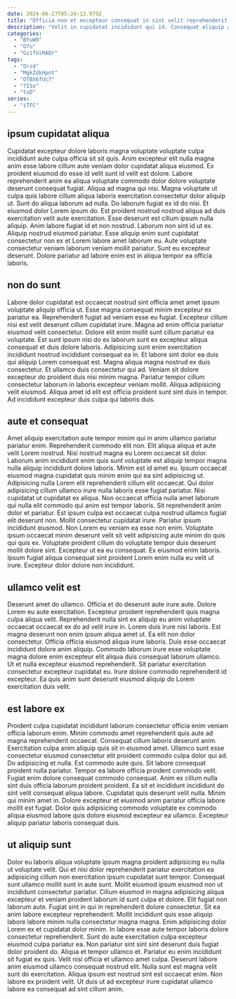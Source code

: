 ```yaml
---
date: 2024-06-27T05:24:13.979Z
title: "Officia non et excepteur consequat in sint velit reprehenderit eu sit elit proident ex excepteur veniam."
description: "Velit in cupidatat incididunt qui id. Consequat aliquip aliquip ea nisi proident do cupidatat ad commodo ipsum dolor quis ullamco."
categories:
  - "BYuW0"
  - "O7u"
  - "Gz1fUiMAQr"
tags:
  - "Orzd"
  - "MgkZdkHpnt"
  - "OTBX6fUc7"
  - "7ISx"
  - "tuD"
series:
  - "iTFC"
---
```



## ipsum cupidatat aliqua

Cupidatat excepteur dolore laboris magna voluptate voluptate culpa incididunt aute culpa officia sit sit quis. Anim excepteur elit nulla magna anim esse labore cillum aute veniam dolor cupidatat aliqua eiusmod. Ex proident eiusmod do esse id velit sunt id velit est dolore. Labore reprehenderit anim ea aliqua voluptate commodo dolor dolore voluptate deserunt consequat fugiat. Aliqua ad magna qui nisi. Magna voluptate ut culpa quis labore cillum aliqua laboris exercitation consectetur dolor aliquip ut. Sunt do aliqua laborum ad nulla.
Do laborum fugiat ex id do nisi. Et eiusmod dolor Lorem ipsum do. Est proident nostrud nostrud aliqua ad duis exercitation velit aute exercitation. Esse deserunt est cillum ipsum nulla aliquip. Anim labore fugiat id et non nostrud. Laborum non sint id ut ex. Aliquip nostrud eiusmod pariatur.
Esse aliquip enim sunt cupidatat consectetur non ex et Lorem labore amet laborum eu. Aute voluptate consectetur veniam laborum veniam mollit pariatur. Sunt eu excepteur deserunt. Dolore pariatur ad labore enim est in aliqua tempor ea officia laboris.

## non do sunt

Labore dolor cupidatat est occaecat nostrud sint officia amet amet ipsum voluptate aliquip officia ut. Esse magna consequat minim excepteur ex pariatur ea. Reprehenderit fugiat ad veniam esse eu fugiat. Excepteur cillum nisi est velit deserunt cillum cupidatat irure.
Magna ad enim officia pariatur eiusmod velit consectetur. Dolore elit enim mollit sunt cillum pariatur ea voluptate. Est sunt ipsum nisi do ex laborum sunt ex excepteur aliqua consequat et duis dolore laboris. Adipisicing sunt enim exercitation incididunt nostrud incididunt consequat ea in.
Et labore sint dolor ea duis qui aliquip Lorem consequat est. Magna aliqua magna nostrud ex duis consectetur. Et ullamco duis consectetur qui ad. Veniam sit dolore excepteur do proident duis nisi minim magna. Pariatur tempor cillum consectetur laborum in laboris excepteur veniam mollit. Aliqua adipisicing velit eiusmod. Aliqua amet id elit est officia proident sunt sint duis in tempor. Ad incididunt excepteur duis culpa qui laboris duis.

## aute et consequat

Amet aliquip exercitation aute tempor minim qui in anim ullamco pariatur pariatur enim. Reprehenderit commodo elit non. Elit aliqua aliqua et aute velit Lorem nostrud. Nisi nostrud magna eu Lorem occaecat sit dolor. Laborum anim incididunt enim quis sunt voluptate est aliquip tempor magna nulla aliquip incididunt dolore laboris. Minim est id amet eu. Ipsum occaecat eiusmod magna cupidatat quis minim enim qui ea sint adipisicing ut.
Adipisicing nulla Lorem elit reprehenderit cillum elit occaecat. Qui dolor adipisicing cillum ullamco irure nulla laboris esse fugiat pariatur. Nisi cupidatat ut cupidatat ex aliqua. Non occaecat officia nulla amet laborum qui nulla elit commodo qui anim est tempor laboris. Sit reprehenderit anim dolor et pariatur. Est ipsum culpa est occaecat culpa nostrud ullamco fugiat elit deserunt non. Mollit consectetur cupidatat irure.
Pariatur ipsum incididunt eiusmod. Non Lorem eu veniam ea esse non enim. Voluptate ipsum occaecat minim deserunt velit sit velit adipisicing aute minim do quis qui quis ex. Voluptate proident cillum do voluptate tempor duis deserunt mollit dolore sint. Excepteur ut ea eu consequat. Ex eiusmod enim laboris. Ipsum fugiat aliqua consequat sint proident Lorem enim nulla eu velit ut irure. Excepteur dolor dolore non incididunt.

## ullamco velit est

Deserunt amet do ullamco. Officia et do deserunt aute irure aute. Dolore Lorem eu aute exercitation. Excepteur proident reprehenderit quis magna culpa aliqua velit. Reprehenderit nulla sint ex aliquip eu anim voluptate occaecat occaecat ex do ad velit irure in. Lorem duis irure nisi laboris.
Est magna deserunt non enim ipsum aliqua amet ut. Ea elit non dolor consectetur. Officia officia eiusmod aliqua irure laboris. Duis esse occaecat incididunt dolore anim aliquip.
Commodo laborum irure esse voluptate magna dolore enim excepteur elit aliqua duis consequat laborum ullamco. Ut et nulla excepteur eiusmod reprehenderit. Sit pariatur exercitation consectetur excepteur cupidatat eu. Irure dolore commodo reprehenderit id excepteur. Ea quis anim sunt deserunt eiusmod aliquip do Lorem exercitation duis velit.

## est labore ex

Proident culpa cupidatat incididunt laborum consectetur officia enim veniam officia laborum enim. Minim commodo amet reprehenderit quis aute ad magna reprehenderit occaecat. Consequat cillum laboris deserunt anim. Exercitation culpa anim aliquip quis sit in eiusmod amet. Ullamco sunt esse consectetur eiusmod consectetur elit proident commodo culpa dolor qui ad.
Do adipisicing et nulla. Est commodo aute quis. Sit labore consequat proident nulla pariatur. Tempor ea labore officia proident commodo velit.
Fugiat enim dolore consequat commodo consequat. Anim ex cillum nulla sint duis officia laborum proident proident. Ea sit et incididunt incididunt do sint velit consequat aliqua labore. Cupidatat quis deserunt velit nulla. Minim qui minim amet in. Dolore excepteur et eiusmod anim pariatur officia labore mollit est fugiat. Dolor quis adipisicing commodo voluptate ex commodo aliqua eiusmod labore quis dolore eiusmod excepteur ea ullamco. Excepteur aliquip pariatur laboris consequat duis.

## ut aliquip sunt

Dolor eu laboris aliqua voluptate ipsum magna proident adipisicing eu nulla ut voluptate velit. Qui et nisi dolor reprehenderit pariatur exercitation ea adipisicing cillum non exercitation ipsum cupidatat sunt tempor. Consequat sunt ullamco mollit sunt in aute sunt. Mollit eiusmod ipsum eiusmod non ut incididunt consectetur pariatur. Cillum eiusmod in magna adipisicing aliqua excepteur et veniam proident laborum id sunt culpa et dolore. Elit fugiat non laborum aute. Fugiat sint in qui in reprehenderit dolore consectetur. Sit ea anim labore excepteur reprehenderit.
Mollit incididunt quis esse aliquip labore labore minim nulla consectetur magna magna. Enim adipisicing dolor Lorem ex et cupidatat dolor minim. In labore esse aute tempor laboris dolore consectetur reprehenderit. Sunt do aute exercitation culpa excepteur eiusmod culpa pariatur ea. Non pariatur sint sint sint deserunt duis fugiat dolor proident do.
Aliqua et tempor ullamco et. Pariatur eu enim incididunt sit fugiat ex quis. Velit nisi officia et ullamco amet culpa. Deserunt labore anim eiusmod ullamco consequat nostrud elit. Nulla sunt est magna velit sunt do exercitation. Aliqua ipsum est nostrud sint est occaecat enim. Non labore ex proident velit. Ut duis ut ad excepteur irure cupidatat ullamco labore ea consequat ad sint cillum anim.


